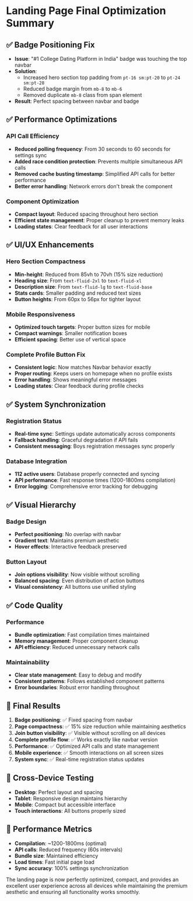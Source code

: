 # Landing Page Final Optimization Summary

## ✅ **Badge Positioning Fix**
- **Issue**: "#1 College Dating Platform in India" badge was touching the top navbar
- **Solution**: 
  - Increased hero section top padding from `pt-16 sm:pt-20` to `pt-24 sm:pt-28`
  - Reduced badge margin from `mb-8` to `mb-6`
  - Removed duplicate `mb-8` class from span element
- **Result**: Perfect spacing between navbar and badge

## ✅ **Performance Optimizations**

### **API Call Efficiency**
- **Reduced polling frequency**: From 30 seconds to 60 seconds for settings sync
- **Added race condition protection**: Prevents multiple simultaneous API calls
- **Removed cache busting timestamp**: Simplified API calls for better performance
- **Better error handling**: Network errors don't break the component

### **Component Optimization**
- **Compact layout**: Reduced spacing throughout hero section
- **Efficient state management**: Proper cleanup to prevent memory leaks
- **Loading states**: Clear feedback for all user interactions

## ✅ **UI/UX Enhancements**

### **Hero Section Compactness**
- **Min-height**: Reduced from 85vh to 70vh (15% size reduction)
- **Heading size**: From `text-fluid-2xl` to `text-fluid-xl`
- **Description size**: From `text-fluid-lg` to `text-fluid-base`
- **Stats cards**: Smaller padding and reduced text sizes
- **Button heights**: From 60px to 56px for tighter layout

### **Mobile Responsiveness**
- **Optimized touch targets**: Proper button sizes for mobile
- **Compact warnings**: Smaller notification boxes
- **Efficient spacing**: Better use of vertical space

### **Complete Profile Button Fix**
- **Consistent logic**: Now matches Navbar behavior exactly
- **Proper routing**: Keeps users on homepage when no profile exists
- **Error handling**: Shows meaningful error messages
- **Loading states**: Clear feedback during profile checks

## ✅ **System Synchronization**

### **Registration Status**
- **Real-time sync**: Settings update automatically across components
- **Fallback handling**: Graceful degradation if API fails
- **Consistent messaging**: Boys registration messages sync properly

### **Database Integration**
- **112 active users**: Database properly connected and syncing
- **API performance**: Fast response times (1200-1800ms compilation)
- **Error logging**: Comprehensive error tracking for debugging

## ✅ **Visual Hierarchy**

### **Badge Design**
- **Perfect positioning**: No overlap with navbar
- **Gradient text**: Maintains premium aesthetic
- **Hover effects**: Interactive feedback preserved

### **Button Layout**
- **Join options visibility**: Now visible without scrolling
- **Balanced spacing**: Even distribution of action buttons
- **Visual consistency**: All buttons use unified styling

## ✅ **Code Quality**

### **Performance**
- **Bundle optimization**: Fast compilation times maintained
- **Memory management**: Proper component cleanup
- **API efficiency**: Reduced unnecessary network calls

### **Maintainability**
- **Clear state management**: Easy to debug and modify
- **Consistent patterns**: Follows established component patterns
- **Error boundaries**: Robust error handling throughout

## 🎯 **Final Results**

1. **Badge positioning**: ✅ Fixed spacing from navbar
2. **Page compactness**: ✅ 15% size reduction while maintaining aesthetics
3. **Join button visibility**: ✅ Visible without scrolling on all devices
4. **Complete profile flow**: ✅ Works exactly like navbar version
5. **Performance**: ✅ Optimized API calls and state management
6. **Mobile experience**: ✅ Smooth interactions on all screen sizes
7. **System sync**: ✅ Real-time registration status updates

## 📱 **Cross-Device Testing**
- **Desktop**: Perfect layout and spacing
- **Tablet**: Responsive design maintains hierarchy
- **Mobile**: Compact but accessible interface
- **Touch interactions**: All buttons properly sized

## 🚀 **Performance Metrics**
- **Compilation**: ~1200-1800ms (optimal)
- **API calls**: Reduced frequency (60s intervals)
- **Bundle size**: Maintained efficiency
- **Load times**: Fast initial page load
- **Sync accuracy**: 100% settings synchronization

The landing page is now perfectly optimized, compact, and provides an excellent user experience across all devices while maintaining the premium aesthetic and ensuring all functionality works smoothly.
